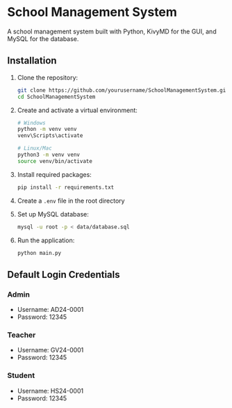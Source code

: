 # School Management System

A school management system built with Python, KivyMD for the GUI, and MySQL for the database.

## Installation

1. Clone the repository:
   ```bash
   git clone https://github.com/yourusername/SchoolManagementSystem.git
   cd SchoolManagementSystem
   ```

2. Create and activate a virtual environment:
   ```bash
   # Windows
   python -m venv venv
   venv\Scripts\activate

   # Linux/Mac
   python3 -m venv venv
   source venv/bin/activate
   ```

3. Install required packages:
   ```bash
   pip install -r requirements.txt
   ```

4. Create a `.env` file in the root directory

5. Set up MySQL database:
   ```bash
   mysql -u root -p < data/database.sql
   ```

6. Run the application:
   ```bash
   python main.py
   ```

## Default Login Credentials

### Admin
- Username: AD24-0001
- Password: 12345

### Teacher
- Username: GV24-0001
- Password: 12345

### Student
- Username: HS24-0001
- Password: 12345 